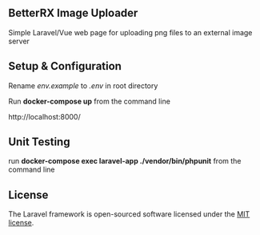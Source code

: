 ## BetterRX Image Uploader

Simple Laravel/Vue web page for uploading png files to an external image server

## Setup & Configuration

Rename *env.example* to *.env* in root directory

Run **docker-compose up** from the command line

http://localhost:8000/

## Unit Testing

run **docker-compose exec laravel-app ./vendor/bin/phpunit** from the command line


## License

The Laravel framework is open-sourced software licensed under the [MIT license](https://opensource.org/licenses/MIT).

